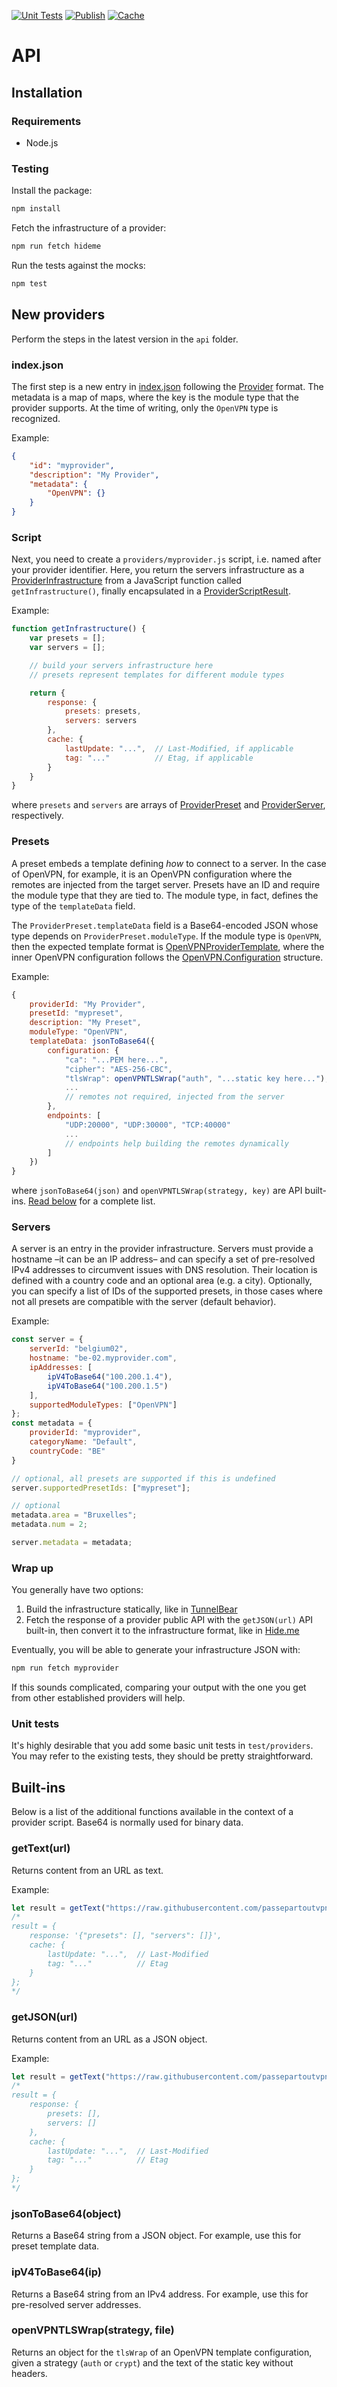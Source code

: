 [![Unit Tests](https://github.com/passepartoutvpn/api-source/actions/workflows/test.yml/badge.svg)](https://github.com/passepartoutvpn/api-source/actions/workflows/test.yml)
[![Publish](https://github.com/passepartoutvpn/api-source/actions/workflows/publish.yml/badge.svg)](https://github.com/passepartoutvpn/api-source/actions/workflows/publish.yml)
[![Cache](https://github.com/passepartoutvpn/api-source/actions/workflows/cache.yml/badge.svg)](https://github.com/passepartoutvpn/api-source/actions/workflows/cache.yml)

# API

## Installation

### Requirements

- Node.js

### Testing

Install the package:

```sh
npm install
```

Fetch the infrastructure of a provider:

```sh
npm run fetch hideme
```

Run the tests against the mocks:

```sh
npm test
```

## New providers

Perform the steps in the latest version in the `api` folder.

### index.json

The first step is a new entry in [index.json](src-latest/index.json) following the [Provider][github-provider] format. The metadata is a map of maps, where the key is the module type that the provider supports. At the time of writing, only the `OpenVPN` type is recognized.

Example:

```json
{
    "id": "myprovider",
    "description": "My Provider",
    "metadata": {
        "OpenVPN": {}
    }
}
```

### Script

Next, you need to create a `providers/myprovider.js` script, i.e. named after your provider identifier. Here, you return the servers infrastructure as a [ProviderInfrastructure][github-provider-infrastructure] from a JavaScript function called `getInfrastructure()`, finally encapsulated in a [ProviderScriptResult][github-provider-script-result].

Example:

```javascript
function getInfrastructure() {
    var presets = [];
    var servers = [];

    // build your servers infrastructure here
    // presets represent templates for different module types

    return {
        response: {
            presets: presets,
            servers: servers
        },
        cache: {
            lastUpdate: "...",  // Last-Modified, if applicable
            tag: "..."          // Etag, if applicable
        }
    }
}
```

where `presets` and `servers` are arrays of [ProviderPreset][github-provider-preset] and [ProviderServer][github-provider-server], respectively.

### Presets

A preset embeds a template defining _how_ to connect to a server. In the case of OpenVPN, for example, it is an OpenVPN configuration where the remotes are injected from the target server. Presets have an ID and require the module type that they are tied to. The module type, in fact, defines the type of the `templateData` field.

The `ProviderPreset.templateData` field is a Base64-encoded JSON whose type depends on `ProviderPreset.moduleType`. If the module type is `OpenVPN`, then the expected template format is [OpenVPNProviderTemplate][github-openvpn-template], where the inner OpenVPN configuration follows the [OpenVPN.Configuration][github-openvpn-configuration] structure.

Example:

```javascript
{
    providerId: "My Provider",
    presetId: "mypreset",
    description: "My Preset",
    moduleType: "OpenVPN",
    templateData: jsonToBase64({
        configuration: {
            "ca": "...PEM here...",
            "cipher": "AES-256-CBC",
            "tlsWrap": openVPNTLSWrap("auth", "...static key here..."),
            ...
            // remotes not required, injected from the server
        },
        endpoints: [
            "UDP:20000", "UDP:30000", "TCP:40000"
            ...
            // endpoints help building the remotes dynamically
        ]
    })
}
```

where `jsonToBase64(json)` and `openVPNTLSWrap(strategy, key)` are API built-ins. [Read below](#built-ins) for a complete list.

### Servers

A server is an entry in the provider infrastructure. Servers must provide a hostname –it can be an IP address– and can specify a set of pre-resolved IPv4 addresses to circumvent issues with DNS resolution. Their location is defined with a country code and an optional area (e.g. a city). Optionally, you can specify a list of IDs of the supported presets, in those cases where not all presets are compatible with the server (default behavior).

Example:

```javascript
const server = {
    serverId: "belgium02",
    hostname: "be-02.myprovider.com",
    ipAddresses: [
        ipV4ToBase64("100.200.1.4"),
        ipV4ToBase64("100.200.1.5")
    ],
    supportedModuleTypes: ["OpenVPN"]
};
const metadata = {
    providerId: "myprovider",
    categoryName: "Default",
    countryCode: "BE"
}

// optional, all presets are supported if this is undefined
server.supportedPresetIds: ["mypreset"];

// optional
metadata.area = "Bruxelles";
metadata.num = 2;

server.metadata = metadata;
```

### Wrap up

You generally have two options:

1. Build the infrastructure statically, like in [TunnelBear](src-latest/providers/tunnelbear.js)
2. Fetch the response of a provider public API with the `getJSON(url)` API built-in, then convert it to the infrastructure format, like in [Hide.me](src-latest/providers/hideme.js)

Eventually, you will be able to generate your infrastructure JSON with:

```sh
npm run fetch myprovider
```

If this sounds complicated, comparing your output with the one you get from other established providers will help.

### Unit tests

It's highly desirable that you add some basic unit tests in `test/providers`. You may refer to the existing tests, they should be pretty straightforward.

## Built-ins

Below is a list of the additional functions available in the context of a provider script. Base64 is normally used for binary data.

### getText(url)

Returns content from an URL as text.

Example:

```javascript
let result = getText("https://raw.githubusercontent.com/passepartoutvpn/api-cache/refs/heads/master/v7/providers/oeck/fetch.json"
/*
result = {
    response: '{"presets": [], "servers": []}',
    cache: {
        lastUpdate: "...",  // Last-Modified
        tag: "..."          // Etag
    }
};
*/
```

### getJSON(url)

Returns content from an URL as a JSON object.

Example:

```javascript
let result = getText("https://raw.githubusercontent.com/passepartoutvpn/api-cache/refs/heads/master/v7/providers/oeck/fetch.json"
/*
result = {
    response: {
        presets: [],
        servers: []
    },
    cache: {
        lastUpdate: "...",  // Last-Modified
        tag: "..."          // Etag
    }
};
*/
```

### jsonToBase64(object)

Returns a Base64 string from a JSON object. For example, use this for preset template data.

### ipV4ToBase64(ip)

Returns a Base64 string from an IPv4 address. For example, use this for pre-resolved server addresses.

### openVPNTLSWrap(strategy, file)

Returns an object for the `tlsWrap` of an OpenVPN template configuration, given a strategy (`auth` or `crypt`) and the text of the static key without headers.

[github-provider]: ../Sources/API/Provider.swift
[github-provider-infrastructure]: ../Sources/API/ProviderInfrastructure.swift
[github-provider-preset]: ../Sources/Providers/ProviderPreset.swift
[github-provider-server]: ../Sources/Providers/ProviderServer.swift
[github-provider-script-result]: ../Sources/Providers/DefaultProviderScriptingAPI.swift
[github-openvpn-template]: ../Sources/Partout/Providers/OpenVPN/OpenVPNProviderTemplate.swift
[github-openvpn-configuration]: ../Sources/OpenVPN/Core/OpenVPN%2BConfiguration.swift
